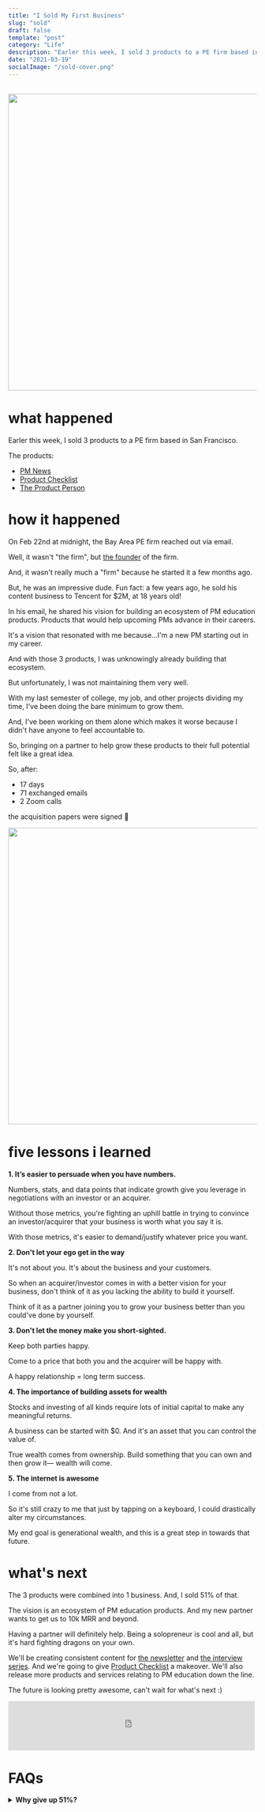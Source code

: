 ```yaml
---
title: "I Sold My First Business"
slug: "sold"
draft: false
template: "post"
category: "Life"
description: "Earler this week, I sold 3 products to a PE firm based in San Francisco."
date: "2021-03-19"
socialImage: "/sold-cover.png"
---
```


<br />
<img src="/sold-cover.png" alt="" border="0" width="600">

# what happened

Earler this week, I sold 3 products to a PE firm based in San Francisco.

The products:

- [PM News](https://pm.news)
- [Product Checklist](https://productchecklist.co)
- [The Product Person](https://theproductperson.com)

# how it happened

On Feb 22nd at midnight, the Bay Area PE firm reached out via email.

Well, it wasn't "the firm", but [the founder](https://www.linkedin.com/in/richard-kong9/) of the firm.

And, it wasn't really much a "firm" because he started it a few months ago.

But, he was an impressive dude. Fun fact: a few years ago, he sold his content business to Tencent for \$2M, at 18 years old!

In his email, he shared his vision for building an ecosystem of PM education products. Products that would help upcoming PMs advance in their careers.

It's a vision that resonated with me because...I'm a new PM starting out in my career.

And with those 3 products, I was unknowingly already building that ecosystem.

But unfortunately, I was not maintaining them very well.

With my last semester of college, my job, and other projects dividing my time, I've been doing the bare minimum to grow them.

And, I've been working on them alone which makes it worse because I didn't have anyone to feel accountable to.

So, bringing on a partner to help grow these products to their full potential felt like a great idea.

So, after:

- 17 days
- 71 exchanged emails
- 2 Zoom calls

the acquisition papers were signed 🎉

<img src="/sold-signed-2.png" alt="" border="0" width="600">

# five lessons i learned

**1. It’s easier to persuade when you have numbers.**

Numbers, stats, and data points that indicate growth give you leverage in negotiations with an investor or an acquirer.

Without those metrics, you're fighting an uphill battle in trying to convince an investor/acquirer that your business is worth what you say it is.

With those metrics, it's easier to demand/justify whatever price you want.

**2. Don't let your ego get in the way**

It's not about you. It's about the business and your customers.

So when an acquirer/investor comes in with a better vision for your business, don't think of it as you lacking the ability to build it yourself.

Think of it as a partner joining you to grow your business better than you could've done by yourself.

**3. Don't let the money make you short-sighted.**

Keep both parties happy.

Come to a price that both you and the acquirer will be happy with.

A happy relationship = long term success.

**4. The importance of building assets for wealth**

Stocks and investing of all kinds require lots of initial capital to make any meaningful returns.

A business can be started with \$0. And it's an asset that you can control the value of.

True wealth comes from ownership. Build something that you can own and then grow it— wealth will come.

**5. The internet is awesome**

I come from not a lot.

So it's still crazy to me that just by tapping on a keyboard, I could drastically alter my circumstances.

My end goal is generational wealth, and this is a great step in towards that future.

# what's next

The 3 products were combined into 1 business. And, I sold 51% of that.

The vision is an ecosystem of PM education products. And my new partner wants to get us to 10k MRR and beyond.

Having a partner will definitely help. Being a solopreneur is cool and all, but it's hard fighting dragons on your own.

We'll be creating consistent content for [the newsletter](https://theproductperson.com) and [the interview series](https://pm.news). And we're going to give [Product Checklist](https://productchecklist.co) a makeover. We'll also release more products and services relating to PM education down the line.

The future is looking pretty awesome, can't wait for what's next :)

<iframe src="https://open.spotify.com/embed/track/3aQem4jVGdhtg116TmJnHz" width="500" height="100" frameborder="0" allowtransparency="true" allow="encrypted-media"></iframe>

# FAQs

<details>

<summary> <strong>Why give up 51%?</strong> </summary>

- It's not a zero-sum game—My acquirer wants to grow the pie. He's done it before with his \$2M payday to Tencent. And he should have what he needs to be motivated to do that again. So I'd rather have 49% of a bigger pie than 100% of a small pie.
- Entreprenuership is an infinite game—Infinite games are played for the purpose of continuing the play. Finite games are played for there to be a winner and loser. I'd rather play the game of "let's make lots of money in the future togther" than the game of "let's see who can be the loser of this deal."
- For me, the acquisition money helps me feel less stressed knowing that I have [money in the bank](https://antdke.co/posts/money-in-the-bank) as I prepare to graduate and eventually go apartment-hunting. I'll also feel less inclined to do things for money that I don't want to do.

</details>

<br />
<br />
